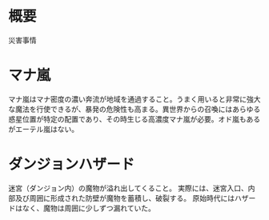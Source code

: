 # 概要
災害事情

# マナ嵐
マナ嵐はマナ密度の濃い奔流が地域を通過すること。うまく用いると非常に強大な魔法を行使できるが、暴発の危険性も高まる。異世界からの召喚にはあらゆる惑星位置が特定の配置であり、その時生じる高濃度マナ嵐が必要。オド嵐もあるがエーテル嵐はない。

# ダンジョンハザード
迷宮（ダンジョン内）の魔物が溢れ出してくること。
実際には、迷宮入口、内部及び周囲に形成された防壁が魔物を蓄積し、破裂する。
原始時代にはハザードはなく、魔物は周囲に少しずつ漏れていた。
